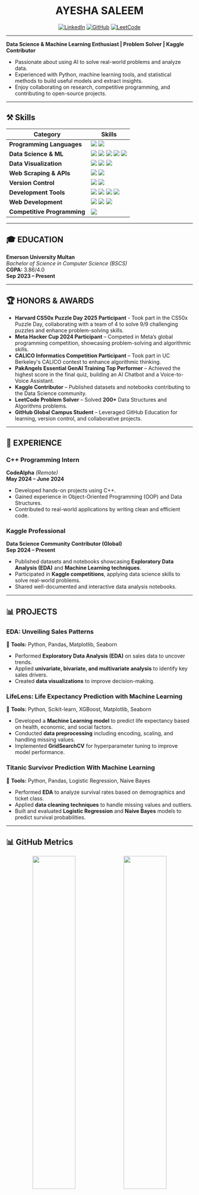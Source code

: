 <div align="center">
  <br>
  <h1>AYESHA SALEEM</h1>
  
  <a href="https://www.linkedin.com/in/ayesha-saleem6/">
    <img src="https://img.shields.io/badge/LinkedIn-d5d5d5?style=for-the-badge&logo=linkedin&logoColor=0A0209" alt="LinkedIn" /></a>
  <a href="https://github.com/aysh34">
    <img src="https://img.shields.io/badge/GitHub-d5d5d5?style=for-the-badge&logo=github&logoColor=0A0209" alt="GitHub" /></a>
  <a href="https://leetcode.com/ayesha_saleem9">
    <img src="https://img.shields.io/badge/LeetCode-d5d5d5?style=for-the-badge&logo=leetcode&logoColor=0A0209" alt="LeetCode" /></a>
</div>

---

**Data Science & Machine Learning Enthusiast | Problem Solver | Kaggle Contributor**  
- Passionate about using AI to solve real-world problems and analyze data.
- Experienced with Python, machine learning tools, and statistical methods to build useful models and extract insights.
- Enjoy collaborating on research, competitive programming, and contributing to open-source projects.


---

## ⚒️ Skills   

| **Category**        | **Skills**        |
|---------------------|------------------|
| **Programming Languages** | <img src="https://img.shields.io/badge/Python-3776AB?style=for-the-badge&logo=python&logoColor=FFD43B"/> <img src="https://img.shields.io/badge/C++-00599C?style=for-the-badge&logo=c%2B%2B&logoColor=white"/>  |
| **Data Science & ML** | <img src="https://img.shields.io/badge/Pandas-150458?style=for-the-badge&logo=pandas&logoColor=white"/> <img src="https://img.shields.io/badge/Numpy-013243?style=for-the-badge&logo=numpy&logoColor=white"/> <img src="https://img.shields.io/badge/Scikit--Learn-F7931E?style=for-the-badge&logo=scikit-learn&logoColor=white"/> <img src="https://img.shields.io/badge/TensorFlow-FF6F00?style=for-the-badge&logo=tensorflow&logoColor=white"/> <img src="https://img.shields.io/badge/HuggingFace-181717?style=for-the-badge&logo=huggingface&logoColor=yellow"/>  |
| **Data Visualization** | <img src="https://img.shields.io/badge/Matplotlib-3776AB?style=for-the-badge&logo=python&logoColor=white"/> <img src="https://img.shields.io/badge/Seaborn-7F3E98?style=for-the-badge&logo=python&logoColor=white"/> <img src="https://img.shields.io/badge/Plotly-3C6997?style=for-the-badge&logo=plotly&logoColor=white"/> |
| **Web Scraping & APIs** | <img src="https://img.shields.io/badge/BeautifulSoup-FFD700?style=for-the-badge&logo=python&logoColor=white"/> <img src="https://img.shields.io/badge/Postman-FF6C37?style=for-the-badge&logo=Postman&logoColor=white"/> |
| **Version Control** | <img src="https://img.shields.io/badge/Git-F05032?style=for-the-badge&logo=git&logoColor=white"/> <img src="https://img.shields.io/badge/GitHub-181717?style=for-the-badge&logo=github&logoColor=white"/> |
| **Development Tools** | <img src="https://img.shields.io/badge/Anaconda-%2344A833?style=for-the-badge&logo=anaconda&logoColor=white"/> <img src="https://img.shields.io/badge/VS%20Code-007ACC?style=for-the-badge&logo=visual-studio-code&logoColor=white"/> <img src="https://img.shields.io/badge/Google_Colab-F9AB00?style=for-the-badge&logo=googlecolab&logoColor=white"/> <img src="https://img.shields.io/badge/Jupyter-F37626?style=for-the-badge&logo=jupyter&logoColor=white"/> |
| **Web Development** | <img src="https://img.shields.io/badge/HTML5-E34F26?style=for-the-badge&logo=html5&logoColor=white"/> <img src="https://img.shields.io/badge/CSS3-1572B6?style=for-the-badge&logo=css3&logoColor=white"/> <img src="https://img.shields.io/badge/Bootstrap-563D7C?style=for-the-badge&logo=bootstrap&logoColor=white"/> |
| **Competitive Programming** | <a href="https://leetcode.com/ayesha_saleem9"><img src="https://img.shields.io/badge/-LeetCode-FFA116?style=for-the-badge&logo=LeetCode&logoColor=black"/></a> |

---

## 🎓 EDUCATION

**Emerson University Multan**  
*Bachelor of Science in Computer Science (BSCS)*  
**CGPA:** 3.86/4.0  
**Sep 2023 – Present**

---

## 🏆 HONORS & AWARDS

- **Harvard CS50x Puzzle Day 2025 Participant** - Took part in the CS50x Puzzle Day, collaborating with a team of 4 to solve 9/9 challenging puzzles and enhance problem-solving skills.
- **Meta Hacker Cup 2024 Participant** – Competed in Meta’s global programming competition, showcasing problem-solving and algorithmic skills.  
- **CALICO Informatics Competition Participant** – Took part in UC Berkeley's CALICO contest to enhance algorithmic thinking.
- **PakAngels Essential GenAI Training Top Performer** – Achieved the highest score in the final quiz, building an AI Chatbot and a Voice-to-Voice Assistant.  
- **Kaggle Contributor** – Published datasets and notebooks contributing to the Data Science community.  
- **LeetCode Problem Solver** – Solved **200+** Data Structures and Algorithms problems.  
- **GitHub Global Campus Student** – Leveraged GitHub Education for learning, version control, and collaborative projects.  

---

## 💼 EXPERIENCE

### **C++ Programming Intern**  
**CodeAlpha** *(Remote)*  
**May 2024 – June 2024**  
- Developed hands-on projects using C++.
- Gained experience in Object-Oriented Programming (OOP) and Data Structures.
- Contributed to real-world applications by writing clean and efficient code.

### **Kaggle Professional**  
**Data Science Community Contributor (Global)**  
**Sep 2024 – Present**  
- Published datasets and notebooks showcasing **Exploratory Data Analysis (EDA)** and **Machine Learning techniques**.
- Participated in **Kaggle competitions**, applying data science skills to solve real-world problems.
- Shared well-documented and interactive data analysis notebooks.

---

## 📊 PROJECTS

### **EDA: Unveiling Sales Patterns**  
📌 **Tools:** Python, Pandas, Matplotlib, Seaborn  
- Performed **Exploratory Data Analysis (EDA)** on sales data to uncover trends.
- Applied **univariate, bivariate, and multivariate analysis** to identify key sales drivers.
- Created **data visualizations** to improve decision-making.

### **LifeLens: Life Expectancy Prediction with Machine Learning**  
📌 **Tools:** Python, Scikit-learn, XGBoost, Matplotlib, Seaborn  
- Developed a **Machine Learning model** to predict life expectancy based on health, economic, and social factors.
- Conducted **data preprocessing** including encoding, scaling, and handling missing values.
- Implemented **GridSearchCV** for hyperparameter tuning to improve model performance.

### **Titanic Survivor Prediction With Machine Learning**  
📌 **Tools:** Python, Pandas, Logistic Regression, Naive Bayes  
- Performed **EDA** to analyze survival rates based on demographics and ticket class.
- Applied **data cleaning techniques** to handle missing values and outliers.
- Built and evaluated **Logistic Regression** and **Naive Bayes** models to predict survival probabilities.

---
<!--
# Projects <img src="https://user-images.githubusercontent.com/74038190/221857969-f37e1717-1470-4fe4-abb5-88b334cf64ea.png" alt="icon of todo list" width="40" />

> Find all of my projects at [GitHub](https://github.com/aysh34) and [Kaggle](https://www.kaggle.com/ayeshasal89) with details on datasets, notebooks, and machine learning models.

&nbsp;

| **Project** | **Deployed Link** | **Repository** | **Tech Stack & Tools** |
|------------|:-------------:|:----------:|:-------------------|
| **EDA: Unveiling Sales Patterns** | - | [View](https://github.com/aysh34/EDA-Sales-Patterns) | `Python` `Pandas` `Matplotlib` `Seaborn` |
| **LifeLens: Life Expectancy Prediction** | - | [View](https://github.com/aysh34/LifeLens-Prediction) | `Python` `Scikit-Learn` `XGBoost` `Matplotlib` |
| **Titanic Survivor Prediction** | - | [View](https://github.com/aysh34/Titanic-Survivor-Prediction) | `Python` `Pandas` `Logistic Regression` `Naive Bayes` |
| **AI Chatbot & Voice Assistant** | - | [View](https://github.com/aysh34/AI-Chatbot-Voice-Assistant) | `Python` `Hugging Face Transformers` `Speech Recognition` |

<br> -->

## 📊 GitHub Metrics

<p align="center">
  <img width="48%" src="https://github-readme-stats.vercel.app/api?username=aysh34&show_icons=true&theme=nightowl&include_all_commits=true&count_private=true&hide_border=true"/>
  <img width="48%" src="https://github-readme-stats.vercel.app/api/top-langs/?username=aysh34&langs_count=8&layout=compact&theme=nightowl&hide_border=true"/>
</p>

<p align="center">
  <img src="https://github-profile-summary-cards.vercel.app/api/cards/profile-details?username=aysh34&theme=nightowl" />
</p>

## 💬 LET'S CONNECT!

If you're interested in collaborating or discussing Data Science, AI, or ML, feel free to connect!
